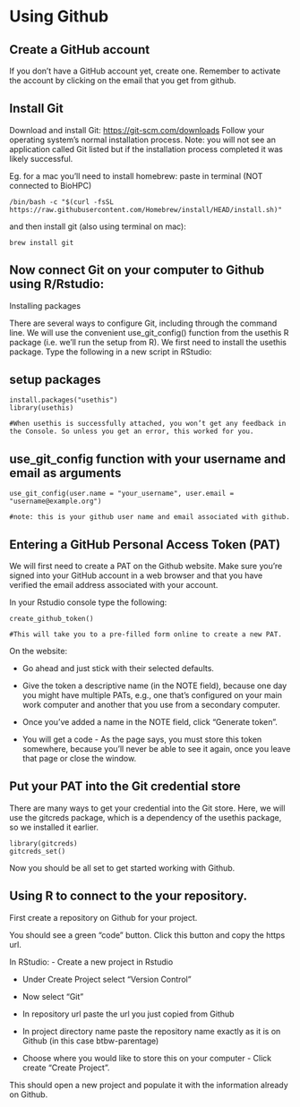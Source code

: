 Using Github
================

## Create a GitHub account

If you don’t have a GitHub account yet, create one. Remember to activate
the account by clicking on the email that you get from github.

## Install Git

Download and install Git: <https://git-scm.com/downloads> Follow your
operating system’s normal installation process. Note: you will not see
an application called Git listed but if the installation process
completed it was likely successful.

Eg. for a mac you’ll need to install homebrew: paste in terminal (NOT
connected to BioHPC)

    /bin/bash -c "$(curl -fsSL https://raw.githubusercontent.com/Homebrew/install/HEAD/install.sh)"

and then install git (also using terminal on mac):

    brew install git

## Now connect Git on your computer to Github using R/Rstudio:

Installing packages

There are several ways to configure Git, including through the command
line. We will use the convenient use_git_config() function from the
usethis R package (i.e. we’ll run the setup from R). We first need to
install the usethis package. Type the following in a new script in
RStudio:

## setup packages

    install.packages("usethis")
    library(usethis)

    #When usethis is successfully attached, you won’t get any feedback in the Console. So unless you get an error, this worked for you.

## use_git_config function with your username and email as arguments

    use_git_config(user.name = "your_username", user.email = "username@example.org")

    #note: this is your github user name and email associated with github.

## Entering a GitHub Personal Access Token (PAT)

We will first need to create a PAT on the Github website. Make sure
you’re signed into your GitHub account in a web browser and that you
have verified the email address associated with your account.

In your Rstudio console type the following:

    create_github_token() 

    #This will take you to a pre-filled form online to create a new PAT.

On the website:

- Go ahead and just stick with their selected defaults.

- Give the token a descriptive name (in the NOTE field), because one day
  you might have multiple PATs, e.g., one that’s configured on your main
  work computer and another that you use from a secondary computer.

- Once you’ve added a name in the NOTE field, click “Generate token”.

- You will get a code - As the page says, you must store this token
  somewhere, because you’ll never be able to see it again, once you
  leave that page or close the window.

## Put your PAT into the Git credential store

There are many ways to get your credential into the Git store. Here, we
will use the gitcreds package, which is a dependency of the usethis
package, so we installed it earlier.

    library(gitcreds) 
    gitcreds_set()

Now you should be all set to get started working with Github.

## Using R to connect to the your repository.

First create a repository on Github for your project.

You should see a green “code” button. Click this button and copy the
https url.

In RStudio: - Create a new project in Rstudio

- Under Create Project select “Version Control”

- Now select “Git”

- In repository url paste the url you just copied from Github

- In project directory name paste the repository name exactly as it is
  on Github (in this case btbw-parentage)

- Choose where you would like to store this on your computer - Click
  create “Create Project”.

This should open a new project and populate it with the information
already on Github.
